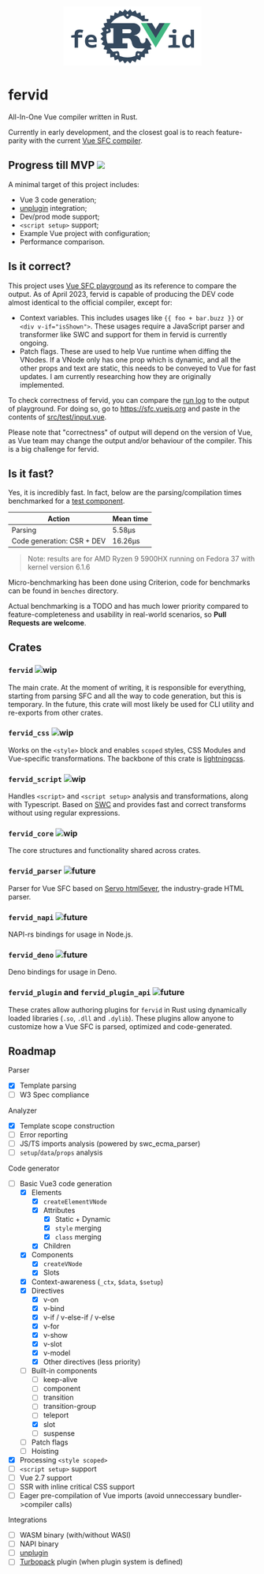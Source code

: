 <div style="text-align: center">
<img src="logo.png" width="280" height="120">
</div>

# fervid
All-In-One Vue compiler written in Rust.

Currently in early development, and the closest goal is to reach feature-parity with the current [Vue SFC compiler](https://sfc.vuejs.org).

## Progress till MVP ![](https://geps.dev/progress/48)
A minimal target of this project includes:
- Vue 3 code generation;
- [unplugin](https://github.com/unjs/unplugin) integration;
- Dev/prod mode support;
- `<script setup>` support;
- Example Vue project with configuration;
- Performance comparison.

## Is it correct?
This project uses [Vue SFC playground](https://sfc.vuejs.org) as its reference to compare the output. As of April 2023, fervid is capable of producing the DEV code almost identical to the official compiler, except for:
- Context variables. This includes usages like `{{ foo + bar.buzz }}` or `<div v-if="isShown">`.
  These usages require a JavaScript parser and transformer like SWC and support for them in fervid is currently ongoing.
- Patch flags. These are used to help Vue runtime when diffing the VNodes. If a VNode only has one prop which is dynamic, and all the other props and text are static, this needs to be conveyed to Vue for fast updates. I am currently researching how they are originally implemented.

To check correctness of fervid, you can compare the [run log](run.log) to the output of playground. For doing so, go to https://sfc.vuejs.org and paste in the contents of [src/test/input.vue](./src/test/input.vue).

Please note that "correctness" of output will depend on the version of Vue, as Vue team may change the output and/or behaviour of the compiler. This is a big challenge for fervid.

## Is it fast?
Yes, it is incredibly fast. In fact, below are the parsing/compilation times benchmarked for a [test component](src/test/input.vue).

| Action                     | Mean time    |
|----------------------------|--------------|
| Parsing                    | 5.58µs       |
| Code generation: CSR + DEV | 16.26µs      |

> Note: results are for AMD Ryzen 9 5900HX running on Fedora 37 with kernel version 6.1.6

Micro-benchmarking has been done using Criterion, code for benchmarks can be found in `benches` directory.

Actual benchmarking is a TODO and has much lower priority compared to feature-completeness and usability in real-world scenarios, so **Pull Requests are welcome**.

## Crates

### `fervid` ![wip](https://badgen.net/badge/Status/In%20progress/blue)
The main crate. At the moment of writing, it is responsible for everything, starting from parsing SFC and all the way to code generation, but this is temporary. In the future, this crate will most likely be used for CLI utility and re-exports from other crates.

### `fervid_css` ![wip](https://badgen.net/badge/Status/In%20progress/blue)
Works on the `<style>` block and enables `scoped` styles, CSS Modules and Vue-specific transformations. The backbone of this crate is [lightningcss](https://github.com/parcel-bundler/lightningcss).

### `fervid_script` ![wip](https://badgen.net/badge/Status/In%20progress/blue)
Handles `<script>` and `<script setup>` analysis and transformations, along with Typescript. Based on [SWC](https://github.com/swc-project/swc) and provides fast and correct transforms without using regular expressions.

### `fervid_core` ![wip](https://badgen.net/badge/Status/In%20progress/blue)
The core structures and functionality shared across crates.

### `fervid_parser` ![future](https://badgen.net/badge/Status/Planned/orange)
Parser for Vue SFC based on [Servo html5ever](https://github.com/servo/html5ever), the industry-grade HTML parser.

### `fervid_napi` ![future](https://badgen.net/badge/Status/Planned/orange)
NAPI-rs bindings for usage in Node.js.

### `fervid_deno` ![future](https://badgen.net/badge/Status/Planned/orange)
Deno bindings for usage in Deno.

### `fervid_plugin` and `fervid_plugin_api` ![future](https://badgen.net/badge/Status/Planned/orange)
These crates allow authoring plugins for `fervid` in Rust using dynamically loaded libraries (`.so`, `.dll` and `.dylib`). These plugins allow anyone to customize how a Vue SFC is parsed, optimized and code-generated.

## Roadmap
Parser
- [x] Template parsing
- [ ] W3 Spec compliance

Analyzer
- [x] Template scope construction
- [ ] Error reporting
- [ ] JS/TS imports analysis (powered by swc_ecma_parser)
- [ ] `setup`/`data`/`props` analysis

Code generator
- [ ] Basic Vue3 code generation
  - [x] Elements
    - [x] `createElementVNode`
    - [x] Attributes
      - [x] Static + Dynamic
      - [x] `style` merging
      - [x] `class` merging
    - [x] Children
  - [x] Components
    - [x] `createVNode`
    - [x] Slots
  - [x] Context-awareness (`_ctx`, `$data`, `$setup`)
  - [x] Directives
    - [x] v-on
    - [x] v-bind
    - [x] v-if / v-else-if / v-else
    - [x] v-for
    - [x] v-show
    - [x] v-slot
    - [x] v-model
    - [x] Other directives (less priority)
  - [ ] Built-in components
    - [ ] keep-alive
    - [ ] component
    - [ ] transition
    - [ ] transition-group
    - [ ] teleport
    - [x] slot
    - [ ] suspense
  - [ ] Patch flags
  - [ ] Hoisting

- [x] Processing `<style scoped>`
- [ ] `<script setup>` support
- [ ] Vue 2.7 support
- [ ] SSR with inline critical CSS support
- [ ] Eager pre-compilation of Vue imports (avoid unneccessary bundler->compiler calls)

Integrations
- [ ] WASM binary (with/without WASI)
- [ ] NAPI binary
- [ ] [unplugin](https://github.com/unjs/unplugin)
- [ ] [Turbopack](https://github.com/vercel/turbo) plugin (when plugin system is defined)

